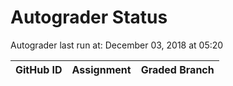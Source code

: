 # Autograder Status
Autograder last run at: December 03, 2018 at 05:20

| GitHub ID | Assignment | Graded Branch |
|-----------|------------|---------------|
